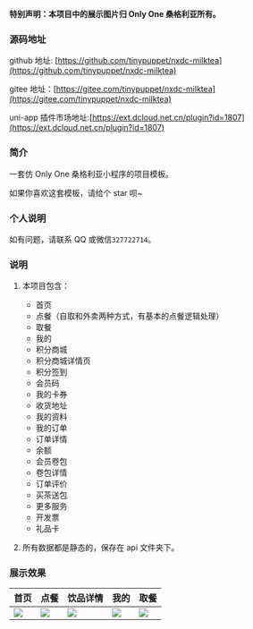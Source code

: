 **特别声明：本项目中的展示图片归 Only One 桑格利亚所有。**

### 源码地址

github 地址: [https://github.com/tinypuppet/nxdc-milktea](https://github.com/tinypuppet/nxdc-milktea)

gitee 地址：[https://gitee.com/tinypuppet/nxdc-milktea](https://gitee.com/tinypuppet/nxdc-milktea)

uni-app 插件市场地址:[https://ext.dcloud.net.cn/plugin?id=1807](https://ext.dcloud.net.cn/plugin?id=1807)

### 简介

一套仿 Only One 桑格利亚小程序的项目模板。

如果你喜欢这套模板，请给个 star 呗~

### 个人说明

如有问题，请联系 QQ 或微信`327722714`。

### 说明

1. 本项目包含：

   - 首页
   - 点餐（自取和外卖两种方式，有基本的点餐逻辑处理）
   - 取餐
   - 我的
   - 积分商城
   - 积分商城详情页
   - 积分签到
   - 会员码
   - 我的卡券
   - 收货地址
   - 我的资料
   - 我的订单
   - 订单详情
   - 余额
   - 会员卷包
   - 卷包详情
   - 订单评价
   - 买茶送包
   - 更多服务
   - 开发票
   - 礼品卡

2. 所有数据都是静态的，保存在 api 文件夹下。

### 展示效果

| 首页 | 点餐 | 饮品详情 | 我的 | 取餐 |
| --- | --- | --- | --- | --- |
| ![](https://img.cdn.aliyun.dcloud.net.cn/stream/plugin_screens/fafaa180-94f3-11ea-9423-8760f636375f_0.jpg?v=1590130842) | ![](https://img.cdn.aliyun.dcloud.net.cn/stream/plugin_screens/fafaa180-94f3-11ea-9423-8760f636375f_1.jpg?v=1590130842) | ![](https://img.cdn.aliyun.dcloud.net.cn/stream/plugin_screens/fafaa180-94f3-11ea-9423-8760f636375f_2.jpg?v=1590130842) | ![](https://img.cdn.aliyun.dcloud.net.cn/stream/plugin_screens/fafaa180-94f3-11ea-9423-8760f636375f_3.jpg?v=1590130842) | ![](https://img.cdn.aliyun.dcloud.net.cn/stream/plugin_screens/fafaa180-94f3-11ea-9423-8760f636375f_4.jpg?v=1590130842) |

